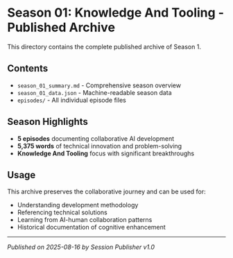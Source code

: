 # Season 01: Knowledge And Tooling - Published Archive

This directory contains the complete published archive of Season 1.

## Contents
- `season_01_summary.md` - Comprehensive season overview
- `season_01_data.json` - Machine-readable season data
- `episodes/` - All individual episode files

## Season Highlights
- **5 episodes** documenting collaborative AI development
- **5,375 words** of technical innovation and problem-solving
- **Knowledge And Tooling** focus with significant breakthroughs

## Usage
This archive preserves the collaborative journey and can be used for:
- Understanding development methodology
- Referencing technical solutions
- Learning from AI-human collaboration patterns
- Historical documentation of cognitive enhancement

---
*Published on 2025-08-16 by Session Publisher v1.0*
